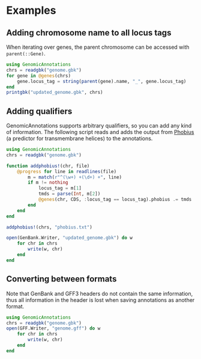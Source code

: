 # Examples
## Adding chromosome name to all locus tags
When iterating over genes, the parent chromosome can be accessed with `parent(::Gene)`.
```julia
using GenomicAnnotations
chrs = readgbk("genome.gbk")
for gene in @genes(chrs)
    gene.locus_tag = string(parent(gene).name, "_", gene.locus_tag)
end
printgbk("updated_genome.gbk", chrs)
```
## Adding qualifiers
GenomicAnnotations supports arbitrary qualifiers, so you can add any kind of information. The following script reads and adds the output from [Phobius](http://phobius.sbc.su.se/) (a predictor for transmembrane helices) to the annotations.
```julia
using GenomicAnnotations
chrs = readgbk("genome.gbk")

function addphobius!(chr, file)
    @progress for line in readlines(file)
        m = match(r"^(\w+) +(\d+) +", line)
        if m != nothing
            locus_tag = m[1]
            tmds = parse(Int, m[2])
            @genes(chr, CDS, :locus_tag == locus_tag).phobius .= tmds
        end
    end
end

addphobius!(chrs, "phobius.txt")

open(GenBank.Writer, "updated_genome.gbk") do w
    for chr in chrs
        write(w, chr)
    end
end
```


## Converting between formats
Note that GenBank and GFF3 headers do not contain the same information, thus all information in the header is lost when saving annotations as another format.
```julia
using GenomicAnnotations
chrs = readgbk("genome.gbk")
open(GFF.Writer, "genome.gff") do w
    for chr in chrs
        write(w, chr)
    end
end
```
